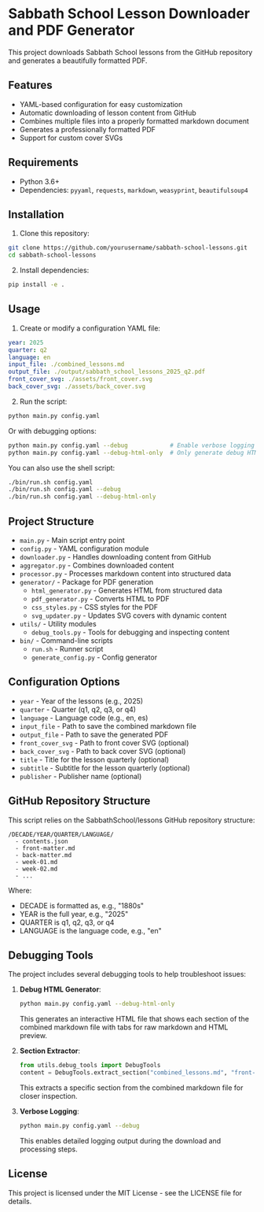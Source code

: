 # Sabbath School Lesson Downloader and PDF Generator

This project downloads Sabbath School lessons from the GitHub repository and generates a beautifully formatted PDF.

## Features

- YAML-based configuration for easy customization
- Automatic downloading of lesson content from GitHub
- Combines multiple files into a properly formatted markdown document
- Generates a professionally formatted PDF
- Support for custom cover SVGs

## Requirements

- Python 3.6+
- Dependencies: `pyyaml`, `requests`, `markdown`, `weasyprint`, `beautifulsoup4`

## Installation

1. Clone this repository:
```bash
git clone https://github.com/yourusername/sabbath-school-lessons.git
cd sabbath-school-lessons
```

2. Install dependencies:
```bash
pip install -e .
```

## Usage

1. Create or modify a configuration YAML file:
```yaml
year: 2025
quarter: q2
language: en
input_file: ./combined_lessons.md
output_file: ./output/sabbath_school_lessons_2025_q2.pdf
front_cover_svg: ./assets/front_cover.svg
back_cover_svg: ./assets/back_cover.svg
```

2. Run the script:
```bash
python main.py config.yaml
```

Or with debugging options:
```bash
python main.py config.yaml --debug            # Enable verbose logging
python main.py config.yaml --debug-html-only  # Only generate debug HTML without PDF
```

You can also use the shell script:
```bash
./bin/run.sh config.yaml
./bin/run.sh config.yaml --debug
./bin/run.sh config.yaml --debug-html-only
```

## Project Structure

- `main.py` - Main script entry point
- `config.py` - YAML configuration module
- `downloader.py` - Handles downloading content from GitHub
- `aggregator.py` - Combines downloaded content
- `processor.py` - Processes markdown content into structured data
- `generator/` - Package for PDF generation
  - `html_generator.py` - Generates HTML from structured data
  - `pdf_generator.py` - Converts HTML to PDF
  - `css_styles.py` - CSS styles for the PDF
  - `svg_updater.py` - Updates SVG covers with dynamic content
- `utils/` - Utility modules
  - `debug_tools.py` - Tools for debugging and inspecting content
- `bin/` - Command-line scripts
  - `run.sh` - Runner script
  - `generate_config.py` - Config generator

## Configuration Options

- `year` - Year of the lessons (e.g., 2025)
- `quarter` - Quarter (q1, q2, q3, or q4)
- `language` - Language code (e.g., en, es)
- `input_file` - Path to save the combined markdown file
- `output_file` - Path to save the generated PDF
- `front_cover_svg` - Path to front cover SVG (optional)
- `back_cover_svg` - Path to back cover SVG (optional)
- `title` - Title for the lesson quarterly (optional)
- `subtitle` - Subtitle for the lesson quarterly (optional)
- `publisher` - Publisher name (optional)

## GitHub Repository Structure

This script relies on the SabbathSchool/lessons GitHub repository structure:

```
/DECADE/YEAR/QUARTER/LANGUAGE/
  - contents.json
  - front-matter.md
  - back-matter.md
  - week-01.md
  - week-02.md
  - ...
```

Where:
- DECADE is formatted as, e.g., "1880s"
- YEAR is the full year, e.g., "2025"
- QUARTER is q1, q2, q3, or q4
- LANGUAGE is the language code, e.g., "en"

## Debugging Tools

The project includes several debugging tools to help troubleshoot issues:

1. **Debug HTML Generator**:
   ```bash
   python main.py config.yaml --debug-html-only
   ```
   This generates an interactive HTML file that shows each section of the combined markdown file with tabs for raw markdown and HTML preview.

2. **Section Extractor**:
   ```python
   from utils.debug_tools import DebugTools
   content = DebugTools.extract_section("combined_lessons.md", "front-matter.md")
   ```
   This extracts a specific section from the combined markdown file for closer inspection.

3. **Verbose Logging**:
   ```bash
   python main.py config.yaml --debug
   ```
   This enables detailed logging output during the download and processing steps.

## License

This project is licensed under the MIT License - see the LICENSE file for details.